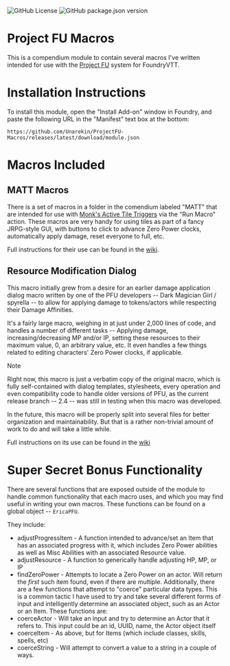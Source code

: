 ![GitHub License](https://img.shields.io/github/license/Unarekin/ProjectFU-Macros)
![GitHub package.json version](https://img.shields.io/github/package-json/v/Unarekin/ProjectFU-Macros)

# Project FU Macros
This is a compendium module to contain several macros I've written intended for use with the [Project FU](https://github.com/League-of-Fabulous-Developers/FoundryVTT-Fabula-Ultima) system for FoundryVTT.

# Installation Instructions
To install this module, open the "Install Add-on" window in Foundry, and paste the following URL in the "Manifest" text box at the bottom:
```
https://github.com/Unarekin/ProjectFU-Macros/releases/latest/download/module.json
```

# Macros Included

## MATT Macros
There is a set of macros in a folder in the comendium labeled "MATT" that are intended for use with [Monk's Active Tile Triggers](https://foundryvtt.com/packages/monks-active-tiles/) via the "Run Macro" action.  These macros are very handy for using tiles as part of a fancy JRPG-style GUI, with buttons to click to advance Zero Power clocks, automatically apply damage, reset everyone to full, etc.

Full instructions for their use can be found in the [wiki](https://github.com/Unarekin/ProjectFU-Macros/wiki/MATT-Macros).

## Resource Modification Dialog
This macro initially grew from a desire for an earlier damage application dialog macro written by one of the PFU developers -- Dark Magician Girl / spyrella -- to allow for applying damage to tokens/actors while respecting their Damage Affinities.

It's a fairly large macro, weighing in at just under 2,000 lines of code, and handles a number of different tasks -- Applying damage, increasing/decreasing MP and/or IP, setting these resources to their maximum value, 0, an arbitrary value, etc.  It even handles a few things related to editing characters' Zero Power clocks, if applicable.

> [!NOTE]  
> Right now, this macro is just a verbatim copy of the original macro, which is fully self-contained with dialog templates, stylesheets, every operation and even compatibility code to handle older versions of PFU, as the current release branch -- 2.4 -- was still in testing when this macro was developed.
> 
> In the future, this macro will be properly split into several files for better organization and maintainability.  But that is a rather non-trivial amount of work to do and will take a little while.


Full instructions on its  use can be found in the [wiki](https://github.com/Unarekin/ProjectFU-Macros/wiki/Resource-Modification-Macro)


# Super Secret Bonus Functionality
There are several functions that are exposed outside of the module to handle common functionality that each macro uses, and which you may find useful in writing your own macros.  These functions can be found on a global object -- `EricaPFU`.

They include:
- adjustProgressItem - A function intended to advance/set an Item that has an associated progress with it, which includes Zero Power abilities as well as Misc Abilities with an associated Resource value.
- adjustResource - A function to generically handle adjusting HP, MP, or IP
- findZeroPower - Attempts to locate a Zero Power on an actor.  Will return the *first* such item found, even if there are multiple.
Additionally, there are a few functions that attempt to "coerce" particular data types.  This is a common tactic I have used to try and take several different forms of input and intelligently determine an associated object, such as an Actor or an Item.  These functions are:
- coerceActor - Will take an input and try to determine an Actor that it refers to.  This input could be an id, UUID, name, the Actor object itself
- coerceItem - As above, but for Items (which include classes, skills, spells, etc)
- coerceString - Will attempt to convert a value to a string in a couple of ways.
